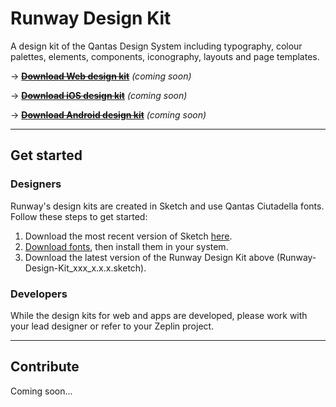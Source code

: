 # Runway Design Kit
A design kit of the Qantas Design System including typography, colour palettes, elements, components, iconography, layouts and page templates.

<span>&#8594;</span> ~~**[Download Web design kit](http:// "Coming soon")**~~ *(coming soon)*

<span>&#8594;</span> ~~**[Download iOS design kit](http:// "Coming soon")**~~ *(coming soon)*

<span>&#8594;</span> ~~**[Download Android design kit](http:// "Coming soon")**~~ *(coming soon)*

---

## Get started

### Designers

Runway's design kits are created in Sketch and use Qantas Ciutadella fonts. Follow these steps to get started:

1. Download the most recent version of Sketch [here](https://www.sketchapp.com/).
2. [Download fonts](https://www.dropbox.com/sh/2f2hc9xy0e3dzgc/AAAf4rQp-6cBk3zYa6LnMQosa?dl=0), then install them in your system.
3. Download the latest version of the Runway Design Kit above (Runway-Design-Kit_xxx_x.x.x.sketch).

### Developers

While the design kits for web and apps are developed, please work with your lead designer or refer to your Zeplin project.

---

## Contribute

Coming soon...
